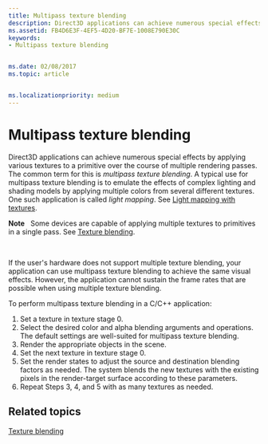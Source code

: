 ```yaml
---
title: Multipass texture blending
description: Direct3D applications can achieve numerous special effects by applying various textures to a primitive over the course of multiple rendering passes.
ms.assetid: FB4D6E3F-4EF5-4D20-BF7E-1008E790E30C
keywords:
- Multipass texture blending


ms.date: 02/08/2017
ms.topic: article


ms.localizationpriority: medium
---
```


# Multipass texture blending


Direct3D applications can achieve numerous special effects by applying various textures to a primitive over the course of multiple rendering passes. The common term for this is *multipass texture blending*. A typical use for multipass texture blending is to emulate the effects of complex lighting and shading models by applying multiple colors from several different textures. One such application is called *light mapping*. See [Light mapping with textures](light-mapping-with-textures.md).

**Note**   Some devices are capable of applying multiple textures to primitives in a single pass. See [Texture blending](texture-blending.md).

 

If the user's hardware does not support multiple texture blending, your application can use multipass texture blending to achieve the same visual effects. However, the application cannot sustain the frame rates that are possible when using multiple texture blending.

To perform multipass texture blending in a C/C++ application:

1.  Set a texture in texture stage 0.
2.  Select the desired color and alpha blending arguments and operations. The default settings are well-suited for multipass texture blending.
3.  Render the appropriate objects in the scene.
4.  Set the next texture in texture stage 0.
5.  Set the render states to adjust the source and destination blending factors as needed. The system blends the new textures with the existing pixels in the render-target surface according to these parameters.
6.  Repeat Steps 3, 4, and 5 with as many textures as needed.

## <span id="related-topics"></span>Related topics


[Texture blending](texture-blending.md)

 

 




